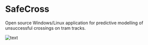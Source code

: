 # SafeCross
Open source Windows/Linux application for predictive modelling of unsuccessful crossings on tram tracks.


![text](./images/SafeCrossNuc.png)
